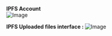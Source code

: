 <b> IPFS Account</b> <br>
![Image](https://github.com/user-attachments/assets/4a61a62a-2ecf-4eb1-9dec-d6cd78ca62d3) <br>

<b> IPFS Uploaded files interface : </b>
![Image](https://github.com/user-attachments/assets/7749bfb0-faa0-45b1-9020-716f96c56646)
